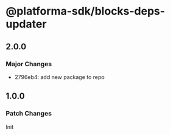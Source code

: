 # @platforma-sdk/blocks-deps-updater

## 2.0.0

### Major Changes

- 2796eb4: add new package to repo

## 1.0.0

### Patch Changes

Init
